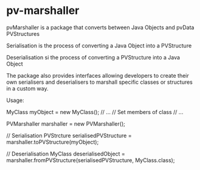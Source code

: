 # pv-marshaller

pvMarshaller is a package that converts between Java Objects and pvData PVStructures

Serialisation is the process of converting a Java Object into a PVStructure

Deserialisation si the process of converting a PVStructure into a Java Object

The package also provides interfaces allowing developers to create their own serialisers and deserialisers to marshall specific classes or structures in a custom way.

Usage:

MyClass myObject = new MyClass();
// ...
// Set members of class
// ...

PVMarshaller marshaller = new PVMarshaller();

// Serialisation
PVStrcture serialisedPVStructure = marshaller.toPVStructure(myObject);

// Deserialisation
MyClass deserialisedObject = marshaller.fromPVStructure(serialisedPVStructure, MyClass.class);
